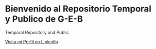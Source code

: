 # Bienvenido al Repositorio Temporal y Publico de G-E-B

Temporal Repository and Public

[Visita mi Perfil en LinkedIn](https://www.linkedin.com/in/barilarigustavo/)
